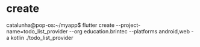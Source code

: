

# create
catalunha@pop-os:~/myapp$ flutter create --project-name=todo_list_provider --org education.brintec --platforms android,web -a kotlin ./todo_list_provider